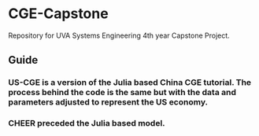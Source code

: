 # CGE-Capstone
Repository for UVA Systems Engineering 4th year Capstone Project.

## Guide
### US-CGE is a version of the Julia based China CGE tutorial. The process behind the code is the same but with the data and parameters adjusted to represent the US economy.

### CHEER preceded the Julia based model. 

